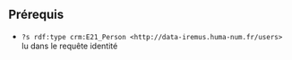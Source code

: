 ## Prérequis

- `?s rdf:type crm:E21_Person <http://data-iremus.huma-num.fr/users>` lu dans le requête identité
